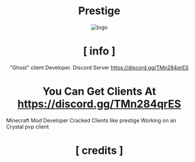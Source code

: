 <div align="center">

# Prestige 

<img src="https://i.imgur.com/fcsQ5OG.png" alt="logo" />

# [ info ]

"Ghost" client Developer. Discord Server https://discord.gg/TMn284qrES

# You Can Get Clients At https://discord.gg/TMn284qrES

</div>

Minecraft Mod Developer
Cracked Clients like prestige
Working on an Crystal pvp client



<div align="center">

# [ credits ]

</div>
